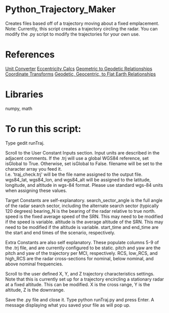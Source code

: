 # Python_Trajectory_Maker
Creates files based off of a trajectory moving about a fixed emplacement.
Note: Currently, this script creates a trajectory circling the radar. You can modify the .py script to modify the trajectories for your own use. 

# References
[Unit Converter](https://www.unitconverters.net/angle/degree-to-mil.html)
[Eccentricity Calcs](https://www.johndcook.com/blog/2022/10/14/eccentricity-flatness-aspect/)
[Geometric to Geodetic Relationships](https://www.oc.nps.edu/oc2902w/coord/coordcvt.pdf)
[Coordinate Transforms](https://x-lumin.com/wp-content/uploads/2020/09/Coordinate_Transforms.pdf)
[Geodetic, Geocentric, to Flat Earth Relationships](http://walter.bislins.ch/bloge/index.asp?page=Globe+and+Flat+Earth+Transformations+and+Mappings)

# Libraries
numpy, math

# To run this script: 

Type gedit runTraj. 

Scroll to the User Constant Inputs section. Input units are described in the adjacent comments. 
If the .trj will use a global WGS84 reference, set isGlobal to True. Otherwise, set isGlobal to False. 
filename will be set to the character array you feed it.  
I.e. 'traj_check.trj' will be the file name assigned to the output file. 
wgs84_lat, wgs84_lon, and wgs84_alt will be assigned to the latitude, longitude, and altitude in wgs-84 format. Please use standard wgs-84 units when assigning these values. 

Target Constants are self-explanatory. 
search_sector_angle is the full angle of the radar search sector, including the alternate search sector (typically 120 degrees) 
bearing_N is the bearing of the radar relative to true north. 
speed is the fixed average speed of the SRN. This may need to be modified if the speed is variable. 
altitude is the average altitude of the SRN. This may need to be modified if the altitude is variable. 
start_time and end_time are the start and end times of the scenario, respectively. 

Extra Constants are also self explanatory. These populate columns 5-9 of the .trj file, and are currently configured to be static. 
pitch and yaw are the pitch and yaw of the trajectory per MCI, respectively. 
RCS, low_RCS, and high_RCS are the radar cross-sections for nominal, below nominal, and above nominal frequencies. 

Scroll to the user defined X, Y, and Z trajectory characteristics settings. 
Note that this is currently set up for a trajectory encircling a stationary radar at a fixed altitude. This can be modified. 
X is the cross range, Y is the altitude, Z is the downrange. 

Save the .py file and close it. 
Type python runTraj.py and press Enter. 
A message displaying what you saved your file as will pop up. 
